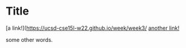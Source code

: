 # Title

[a link!](https://ucsd-cse15l-w22.github.io/week/week3/
[another link!](some-page.html)

some other words.

